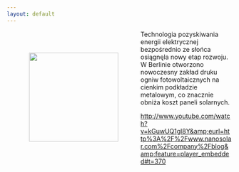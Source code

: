 ```yaml
---
layout: default
---
```

<img src="{{site.baseurl}}\articles\pictures\465.nanosolar.jpg" align="left" hspace="50" vspace="50" width="200"><!--10--><p>
Technologia pozyskiwania energii elektrycznej bezpośrednio ze słońca osiągnęla nowy etap rozwoju. W Berlinie otworzono nowoczesny zakład druku ogniw fotowoltaicznych na cienkim podkładzie metalowym, co znacznie obniża koszt paneli solarnych.</p><p></p><p>http://www.youtube.com/watch?v=kGuwUQ1gl8Y&amp;eurl=http%3A%2F%2Fwww.nanosolar.com%2Fcompany%2Fblog&amp;feature=player_embedded#t=370</p><p></p>